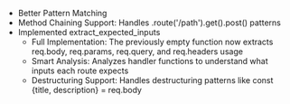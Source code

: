 
- Better Pattern Matching   
- Method Chaining Support: Handles .route('/path').get().post() patterns
- Implemented extract_expected_inputs
    - Full Implementation: The previously empty function now extracts req.body, req.params, req.query, and req.headers usage
    - Smart Analysis: Analyzes handler functions to understand what inputs each route expects
    - Destructuring Support: Handles destructuring patterns like const {title, description} = req.body
  